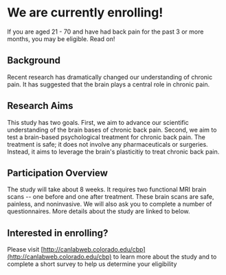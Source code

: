 # We are currently enrolling!
If you are aged 21 - 70 and have had back pain for the past 3 or more months, you may be eligible.  Read on!

## Background
Recent research has dramatically changed our understanding of chronic pain.  It has suggested that the brain plays a central role in chronic pain.

## Research Aims
This study has two goals.  First, we aim to advance our scientific understanding of the brain bases of chronic back pain.  Second, we aim to test a brain-based psychological treatment for chronic back pain.  The treatment is safe; it does not involve any pharmaceuticals or surgeries.  Instead, it aims to leverage the brain's plasticitiy to treat chronic back pain.

## Participation Overview
The study will take about 8 weeks.  It requires two functional MRI brain scans -- one before and one after treatment.  These brain scans are safe, painless, and noninvasive.  We will also ask you to complete a number of questionnaires.  More details about the study are linked to below.

## Interested in enrolling?
Please visit [http://canlabweb.colorado.edu/cbp](http://canlabweb.colorado.edu/cbp) to learn more about the study and to complete a short survey to help us determine your eligibility
